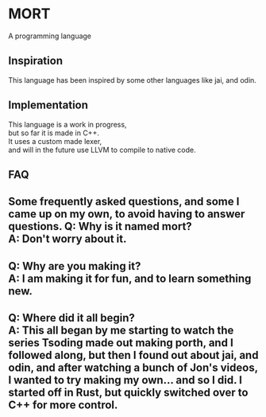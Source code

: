 # MORT 
A programming language 

## Inspiration
This language has been inspired by some other languages like jai, and odin.

## Implementation
This language is a work in progress,  
but so far it is made in C++.  
It uses a custom made lexer,  
and will in the future use LLVM to compile to native code.  

## FAQ
Some frequently asked questions, and some I came up on my own, to avoid having to answer questions.
  Q:  Why is it named mort?  
  A:  Don't worry about it.  
---
  Q:  Why are you making it?  
  A:  I am making it for fun, and to learn something new.  
---
  Q:  Where did it all begin?  
  A:  This all began by me starting to watch the series Tsoding made out making porth, and I followed along, but then I found out about jai, and odin, and after watching a bunch of Jon's videos, I wanted to try making my own... and so I did. I started off in Rust, but quickly switched over to C++ for more control.  
---
